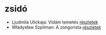 # zsidó

- Ljudmila Ulickaja: Vidám temetés [részletek](../_details/Ljudmila%20Ulickaja.md#id_1288)
- Władysław Szpilman: A zongorista [részletek](../_details/W%C5%82adys%C5%82aw%20Szpilman.md#id_170)
